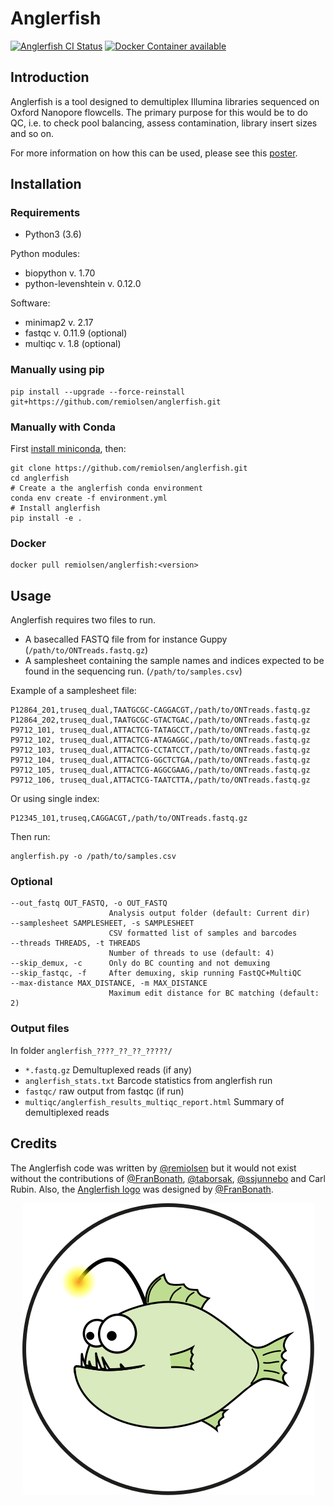# Anglerfish

[![Anglerfish CI Status](https://github.com/remiolsen/anglerfish/workflows/Anglerfish/badge.svg)](https://github.com/remiolsen/anglerfish/actions)
[![Docker Container available](https://img.shields.io/docker/automated/remiolsen/anglerfish.svg)](https://hub.docker.com/r/remiolsen/anglerfish/)


## Introduction

Anglerfish is a tool designed to demultiplex Illumina libraries sequenced on Oxford Nanopore
flowcells. The primary purpose for this would be to do QC, i.e. to check pool balancing, assess
contamination, library insert sizes and so on.

For more information on how this can be used, please see this [poster](docs/AGBT_poster_20200214.pdf).

## Installation

### Requirements

* Python3 (3.6)

Python modules:

* biopython v. 1.70
* python-levenshtein v. 0.12.0

Software:

* minimap2 v. 2.17
* fastqc v. 0.11.9 (optional)
* multiqc v. 1.8 (optional)

### Manually using pip

```
pip install --upgrade --force-reinstall git+https://github.com/remiolsen/anglerfish.git
```

### Manually with Conda

First [install miniconda](https://docs.conda.io/en/latest/miniconda.html), then:

```
git clone https://github.com/remiolsen/anglerfish.git
cd anglerfish
# Create a the anglerfish conda environment
conda env create -f environment.yml
# Install anglerfish
pip install -e .
```

### Docker

```
docker pull remiolsen/anglerfish:<version>
```

## Usage

Anglerfish requires two files to run.

  * A basecalled FASTQ file from for instance Guppy (`/path/to/ONTreads.fastq.gz`)
  * A samplesheet containing the sample names and indices expected to be found in the sequencing run. (`/path/to/samples.csv`)

Example of a samplesheet file:

```
P12864_201,truseq_dual,TAATGCGC-CAGGACGT,/path/to/ONTreads.fastq.gz
P12864_202,truseq_dual,TAATGCGC-GTACTGAC,/path/to/ONTreads.fastq.gz
P9712_101, truseq_dual,ATTACTCG-TATAGCCT,/path/to/ONTreads.fastq.gz
P9712_102, truseq_dual,ATTACTCG-ATAGAGGC,/path/to/ONTreads.fastq.gz
P9712_103, truseq_dual,ATTACTCG-CCTATCCT,/path/to/ONTreads.fastq.gz
P9712_104, truseq_dual,ATTACTCG-GGCTCTGA,/path/to/ONTreads.fastq.gz
P9712_105, truseq_dual,ATTACTCG-AGGCGAAG,/path/to/ONTreads.fastq.gz
P9712_106, truseq_dual,ATTACTCG-TAATCTTA,/path/to/ONTreads.fastq.gz
```

Or using single index:

```
P12345_101,truseq,CAGGACGT,/path/to/ONTreads.fastq.gz
```

Then run:

```
anglerfish.py -o /path/to/samples.csv
```

### Optional

```
--out_fastq OUT_FASTQ, -o OUT_FASTQ
                      Analysis output folder (default: Current dir)
--samplesheet SAMPLESHEET, -s SAMPLESHEET
                      CSV formatted list of samples and barcodes
--threads THREADS, -t THREADS
                      Number of threads to use (default: 4)
--skip_demux, -c      Only do BC counting and not demuxing
--skip_fastqc, -f     After demuxing, skip running FastQC+MultiQC
--max-distance MAX_DISTANCE, -m MAX_DISTANCE
                      Maximum edit distance for BC matching (default: 2)
```

### Output files

In folder `anglerfish_????_??_??_?????/`

* `*.fastq.gz` Demultuplexed reads (if any)
* `anglerfish_stats.txt` Barcode statistics from anglerfish run
* `fastqc/` raw output from fastqc (if run)
* `multiqc/anglerfish_results_multiqc_report.html` Summary of demultiplexed reads

## Credits

The Anglerfish code was written by [@remiolsen](https://github.com/remiolsen) but it would not exist without the contributions of [@FranBonath](https://github.com/FranBonath), [@taborsak](https://github.com/taborsak), [@ssjunnebo](https://github.com/ssjunnebo) and Carl Rubin.
Also, the [Anglerfish logo](docs/Anglerfish_logo.svg) was designed by [@FranBonath](https://github.com/FranBonath).

<p align="center">
  <img src="docs/Anglerfish_logo.svg">
</p>

